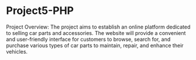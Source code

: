 # Project5-PHP
Project Overview:
The project aims to establish an online platform dedicated to selling car parts and accessories. The website will provide a convenient and user-friendly interface for customers to browse, search for, and purchase various types of car parts to maintain, repair, and enhance their vehicles.

